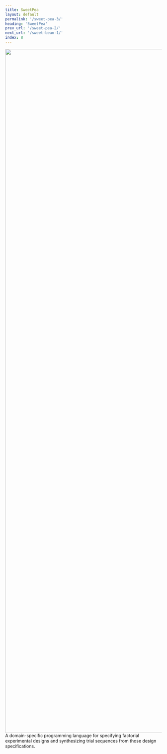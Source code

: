 ```yaml
---
title: SweetPea
layout: default
permalink: '/sweet-pea-3/'
heading: 'SweetPea'
prev_url: '/sweet-pea-2/'
next_url: '/sweet-bean-1/'
index: 8
---
```

<div id="left" class="content-column exp">
<img src="{{ '/assets/images/sweetPea.png' | relative_url }}" class="visualisation" style="height: 55vh">
</div>
<div id="right" class="content-column">
<div class="text small">
A domain-specific programming language for specifying factorial experimental designs and synthesizing trial sequences from those design specifications.
</div>
</div>

